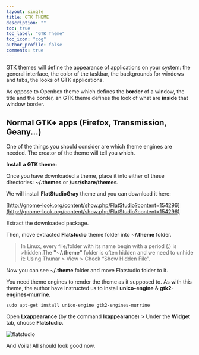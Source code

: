 ```yaml
---
layout: single
title: GTK THEME
description: ""
toc: true
toc_label: "GTK Theme"
toc_icon: "cog"
author_profile: false
comments: true
---
```


GTK themes will define the appearance of applications on your system: the general interface, the color of the taskbar, the backgrounds for windows and tabs, the looks of GTK applications.

As oppose to Openbox theme which defines the **border** of a window, the title and the border, an GTK theme defines the look of what are **inside** that window border.

## Normal GTK+ apps (Firefox, Transmission, Geany...)

One of the things you should consider are which theme engines are needed. The creator of the theme will tell you which.

**Install a GTK theme:**

Once you have downloaded a theme, place it into either of these directories: **~/.themes** or **/usr/share/themes**.

We will install **FlatStudioGray** theme and you can download it here:

[http://gnome-look.org/content/show.php/FlatStudio?content=154296](http://gnome-look.org/content/show.php/FlatStudio?content=154296)

Extract the downloaded package.

Then, move extracted **Flatstudio** theme folder into **~/.theme** folder.

 >In Linux, every file/folder with its name begin with a period (.) is >hidden.The **"~/.theme"** folder is often hidden and we need to unhide it: Using Thunar > View > Check “Show Hidden File”.

Now you can see **~/.theme** folder and move Flatstudio folder to it.

You need theme engines to render the theme as it supposed to. As with this theme, the author have instructed us to install **unico-engine** & **gtk2-engines-murrine**.

```
sudo apt-get install unico-engine gtk2-engines-murrine
````
Open **Lxappearance** (by the command **lxappearance**) > Under the **Widget** tab, choose **Flatstudio**.

![flatstudio]({{site.baseurl}}/images/flatstudio.jpg)

And Voila! All should look good now.
